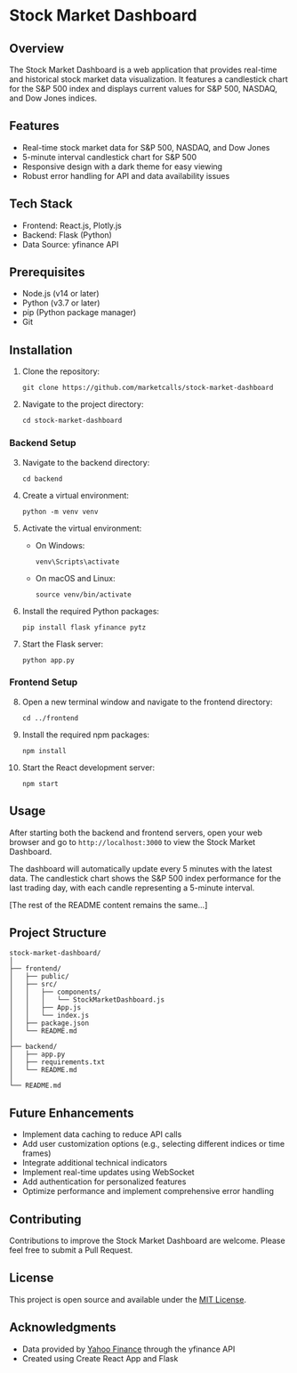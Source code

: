 # Stock Market Dashboard

## Overview

The Stock Market Dashboard is a web application that provides real-time and historical stock market data visualization. It features a candlestick chart for the S&P 500 index and displays current values for S&P 500, NASDAQ, and Dow Jones indices.

## Features

- Real-time stock market data for S&P 500, NASDAQ, and Dow Jones
- 5-minute interval candlestick chart for S&P 500
- Responsive design with a dark theme for easy viewing
- Robust error handling for API and data availability issues

## Tech Stack

- Frontend: React.js, Plotly.js
- Backend: Flask (Python)
- Data Source: yfinance API

## Prerequisites

- Node.js (v14 or later)
- Python (v3.7 or later)
- pip (Python package manager)
- Git

## Installation

1. Clone the repository:
   ```
   git clone https://github.com/marketcalls/stock-market-dashboard
   ```

2. Navigate to the project directory:
   ```
   cd stock-market-dashboard
   ```

### Backend Setup

3. Navigate to the backend directory:
   ```
   cd backend
   ```

4. Create a virtual environment:
   ```
   python -m venv venv
   ```

5. Activate the virtual environment:
   - On Windows:
     ```
     venv\Scripts\activate
     ```
   - On macOS and Linux:
     ```
     source venv/bin/activate
     ```

6. Install the required Python packages:
   ```
   pip install flask yfinance pytz
   ```

7. Start the Flask server:
   ```
   python app.py
   ```

### Frontend Setup

8. Open a new terminal window and navigate to the frontend directory:
   ```
   cd ../frontend
   ```

9. Install the required npm packages:
   ```
   npm install
   ```

10. Start the React development server:
    ```
    npm start
    ```

## Usage

After starting both the backend and frontend servers, open your web browser and go to `http://localhost:3000` to view the Stock Market Dashboard.

The dashboard will automatically update every 5 minutes with the latest data. The candlestick chart shows the S&P 500 index performance for the last trading day, with each candle representing a 5-minute interval.

[The rest of the README content remains the same...]

## Project Structure

```
stock-market-dashboard/
│
├── frontend/
│   ├── public/
│   ├── src/
│   │   ├── components/
│   │   │   └── StockMarketDashboard.js
│   │   ├── App.js
│   │   └── index.js
│   ├── package.json
│   └── README.md
│
├── backend/
│   ├── app.py
│   ├── requirements.txt
│   └── README.md
│
└── README.md
```

## Future Enhancements

- Implement data caching to reduce API calls
- Add user customization options (e.g., selecting different indices or time frames)
- Integrate additional technical indicators
- Implement real-time updates using WebSocket
- Add authentication for personalized features
- Optimize performance and implement comprehensive error handling

## Contributing

Contributions to improve the Stock Market Dashboard are welcome. Please feel free to submit a Pull Request.

## License

This project is open source and available under the [MIT License](LICENSE).

## Acknowledgments

- Data provided by [Yahoo Finance](https://finance.yahoo.com/) through the yfinance API
- Created using Create React App and Flask